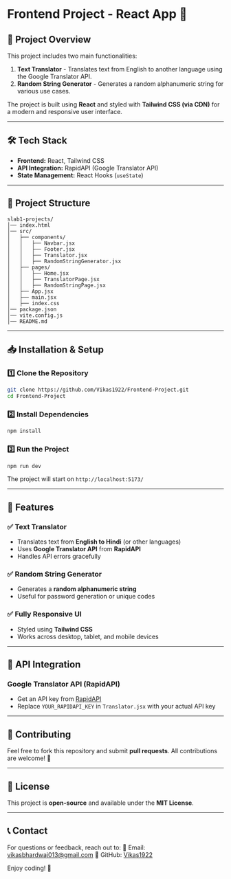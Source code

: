 # Frontend Project - React App 🚀

## 📌 Project Overview
This project includes two main functionalities:
1. **Text Translator** - Translates text from English to another language using the Google Translator API.
2. **Random String Generator** - Generates a random alphanumeric string for various use cases.

The project is built using **React** and styled with **Tailwind CSS (via CDN)** for a modern and responsive user interface.

---

## 🛠️ Tech Stack
- **Frontend:** React, Tailwind CSS
- **API Integration:** RapidAPI (Google Translator API)
- **State Management:** React Hooks (`useState`)

---

## 📂 Project Structure
```
slab1-projects/
│── index.html
│── src/
│   ├── components/
│   │   ├── Navbar.jsx
│   │   ├── Footer.jsx
│   │   ├── Translator.jsx
│   │   ├── RandomStringGenerator.jsx
│   ├── pages/
│   │   ├── Home.jsx
│   │   ├── TranslatorPage.jsx
│   │   ├── RandomStringPage.jsx
│   ├── App.jsx
│   ├── main.jsx
│   ├── index.css
│── package.json
│── vite.config.js
│── README.md
```

---

## 📥 Installation & Setup
### 1️⃣ Clone the Repository
```sh
git clone https://github.com/Vikas1922/Frontend-Project.git
cd Frontend-Project
```

### 2️⃣ Install Dependencies
```sh
npm install
```

### 3️⃣ Run the Project
```sh
npm run dev
```

The project will start on `http://localhost:5173/`

---

## 🚀 Features
### ✅ **Text Translator**
- Translates text from **English to Hindi** (or other languages)
- Uses **Google Translator API** from **RapidAPI**
- Handles API errors gracefully

### ✅ **Random String Generator**
- Generates a **random alphanumeric string**
- Useful for password generation or unique codes

### ✅ **Fully Responsive UI**
- Styled using **Tailwind CSS**
- Works across desktop, tablet, and mobile devices

---

## 🔗 API Integration
### **Google Translator API (RapidAPI)**
- Get an API key from [RapidAPI](https://rapidapi.com/)
- Replace `YOUR_RAPIDAPI_KEY` in `Translator.jsx` with your actual API key

---

## 🤝 Contributing
Feel free to fork this repository and submit **pull requests**. All contributions are welcome! 🎉

---

## 📜 License
This project is **open-source** and available under the **MIT License**.

---

## 📞 Contact
For questions or feedback, reach out to:
📧 Email: vikasbhardwaj013@gmail.com 
🔗 GitHub: [Vikas1922](https://github.com/Vikas1922)  

Enjoy coding! 🚀
